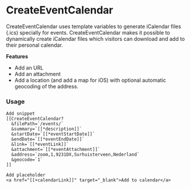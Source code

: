 # CreateEventCalendar #

CreateEventCalendar uses template variables to generate iCalendar files (.ics) specially for events. CreateEventCalendar makes it possible to dynamically create iCalendar files which visitors can download and add to their personal calendar.

**Features**
* Add an URL
* Add an attachment 
* Add a location (and add a map for iOS) with optional automatic geocoding of the address.

### Usage ###
```
Add snippet
[[CreateEventCalendar? 
  &filePath=`/events/`
  &summary=`[[*description]]`
  &startDate=`[[*eventStartDate]]`
  &endDate=`[[*eventEndDate]]`
  &link=`[[*eventLink]]`
  &attachment=`[[*eventAttachment]]`
  &address=`zoom,1,9231DX,Surhuisterveen,Nederland`
  &geocode=`1`
]]

Add placeholder
<a href="[[+calendarLink]]" target="_blank">Add to calendar</a>
```
